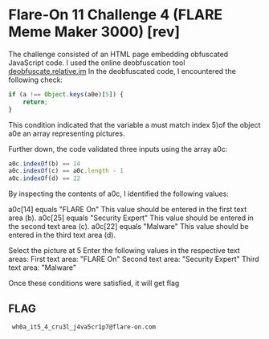 # Flare-On 11 Challenge 4 (FLARE Meme Maker 3000) [rev]
The challenge consisted of an HTML page embedding obfuscated JavaScript code. 
I used the online deobfuscation tool
[deobfuscate.relative.im](https://deobfuscate.relative.im/)
In the deobfuscated code, I encountered the following check:
```js
if (a !== Object.keys(a0e)[5]) {
    return;
}
```
This condition indicated that the variable a must match  index 5)of the object a0e
an array representing pictures.

Further down, the code validated three inputs using the array a0c:
```js
a0c.indexOf(b) == 14
a0c.indexOf(c) == a0c.length - 1
a0c.indexOf(d) == 22
```
By inspecting the contents of a0c, I identified the following values:

a0c[14] equals "FLARE On"
This value should be entered in the first text area (b).
a0c[25] equals "Security Expert"
This value should be entered in the second text area (c).
a0c[22] equals "Malware"
This value should be entered in the third text area (d).

Select the picture at  5
Enter the following values in the respective text areas:
First text area: "FLARE On"
Second text area: "Security Expert"
Third text area: "Malware"

Once these conditions were satisfied, it will get flag 

## FLAG
` wh0a_it5_4_cru3l_j4va5cr1p7@flare-on.com`
